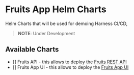 # Fruits App Helm Charts

Helm Charts that will be used for demoing Harness CI/CD,

>**NOTE**: Under Development

## Available Charts

- [] Fruits API - this allows to deploy the [Fruits REST API](https://github.com/harness-apps/fruits-api)
- [] Fruits App UI - this allows to deploy the [Fruits App UI](https://github.com/harness-apps/fruits-ui)
  
